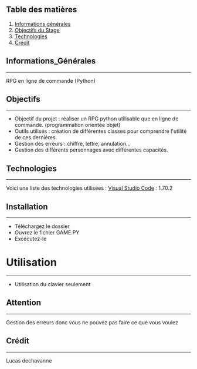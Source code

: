 ## Table des matières
1. [Informations générales](#informations_générales)
2. [Objectifs du Stage](#Objectifs)
3. [Technologies](#technologies)
4. [Crédit](#crédit)

## Informations_Générales
***
RPG en ligne de commande (Python)
## Objectifs
***
- Objectif du projet : réaliser un RPG python utilisable que en ligne de commande. (programmation orientée objet)
- Outils utilisés : création de différentes classes pour comprendre l'utilité de ces dernières.
- Gestion des erreurs : chiffre, lettre, annulation...
- Gestion des différents personnages avec différentes capacités.
## Technologies
***
Voici une liste des technologies utilisées :
[Visual Studio Code](https://code.visualstudio.com/) : 1.70.2
## Installation
*** 
- Téléchargez le dossier
- Ouvrez le fichier GAME.PY
- Excécutez-le 
# Utilisation
***
- Utilisation du clavier seulement 
## Attention
***
Gestion des erreurs donc vous ne pouvez pas faire ce que vous voulez 
## Crédit 
***
Lucas dechavanne 
 
